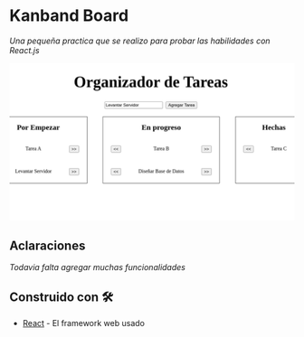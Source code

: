# Kanband Board

_Una pequeña practica que se realizo para probar las habilidades con React.js_

![](captura.png)

## Aclaraciones

_Todavia falta agregar muchas funcionalidades_


## Construido con 🛠️
* [React](https://es.reactjs.org/) - El framework web usado